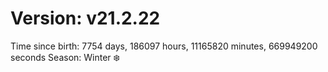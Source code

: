 # Version: v21.2.22
Time since birth: 7754 days, 186097 hours, 11165820 minutes, 669949200 seconds
Season: Winter ❄️
